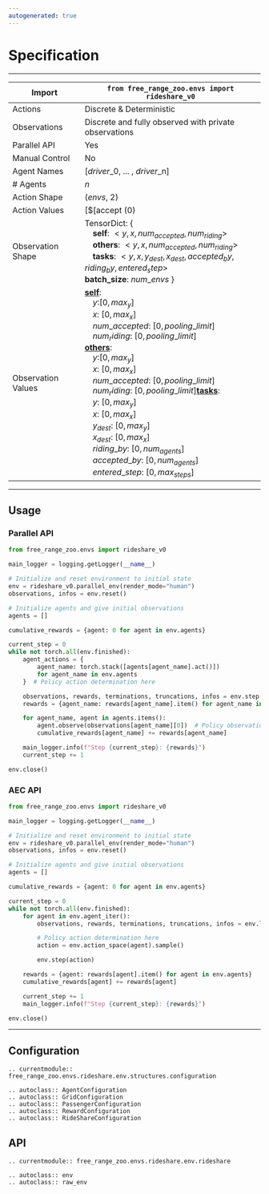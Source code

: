 ```yaml
---
autogenerated: true
---
```


# Specification

---

| Import             | `from free_range_zoo.envs import rideshare_v0`                                                                                                                                                                                                                                                                                                                                                                                                                                                                                                                                                                             |
| ------------------ | -------------------------------------------------------------------------------------------------------------------------------------------------------------------------------------------------------------------------------------------------------------------------------------------------------------------------------------------------------------------------------------------------------------------------------------------------------------------------------------------------------------------------------------------------------------------------------------------------------------------------- |
| Actions            | Discrete & Deterministic                                                                                                                                                                                                                                                                                                                                                                                                                                                                                                                                                                                                   |
| Observations       | Discrete and fully observed with private observations                                                                                                                                                                                                                                                                                                                                                                                                                                                                                                                                                                      |
| Parallel API       | Yes                                                                                                                                                                                                                                                                                                                                                                                                                                                                                                                                                                                                                        |
| Manual Control     | No                                                                                                                                                                                                                                                                                                                                                                                                                                                                                                                                                                                                                         |
| Agent Names        | [$driver$_0, ... , $driver$_n]                                                                                                                                                                                                                                                                                                                                                                                                                                                                                                                                                                                             |
| # Agents           | $n$                                                                                                                                                                                                                                                                                                                                                                                                                                                                                                                                                                                                                        |
| Action Shape       | ($envs$, 2)                                                                                                                                                                                                                                                                                                                                                                                                                                                                                                                                                                                                                |
| Action Values      | [$[accept (0)|pick (1)|drop (2)]_0$, ..., $[accept (0)|pick (1)|drop (2)]_{tasks}$, $noop$ (-1)]                                                                                                                                                                                                                                                                                                                                                                                                                                                                                                                           |
| Observation Shape  | TensorDict: { <br>&emsp;**self**: $<y, x, num_{accepted}, num_{riding}>$<br>&emsp;**others**: $<y, x, num_{accepted}, num_{riding}>$<br>&emsp;**tasks**: $<y, x, y_{dest}, x_{dest}, accepted_by, riding_by, entered_step>$ <br> **batch_size**: $num\_envs$ }                                                                                                                                                                                                                                                                                                                                                             |
| Observation Values | <u>**self**</u>:<br>&emsp;$y$:$[0, max_y]$<br>&emsp;$x$: $[0, max_x]$<br>&emsp;$num\_accepted$: $[0, pooling\_limit]$<br>&emsp;$num_riding$: $[0, pooling\_limit]$<br><u>**others**</u>:<br>&emsp;$y$:$[0, max_y]$<br>&emsp;$x$: $[0, max_x]$<br>&emsp;$num\_accepted$: $[0, pooling\_limit]$<br>&emsp;$num_riding$: $[0, pooling\_limit]$<u>**tasks**</u>:<br>&emsp;$y$: $[0, max_y]$<br>&emsp;$x$: $[0, max_x]$<br>&emsp;$y_{dest}$: $[0, max_y]$<br>&emsp;$x_{dest}$: $[0, max_x]$<br>&emsp;$riding\_by$: $[0, num_{agents}]$<br>&emsp;$accepted\_by$: $[0, num_{agents}]$<br>&emsp;$entered\_step$: $[0, max_{steps}]$ |

---

## Usage

### Parallel API
```python
from free_range_zoo.envs import rideshare_v0

main_logger = logging.getLogger(__name__)

# Initialize and reset environment to initial state
env = rideshare_v0.parallel_env(render_mode="human")
observations, infos = env.reset()

# Initialize agents and give initial observations
agents = []

cumulative_rewards = {agent: 0 for agent in env.agents}

current_step = 0
while not torch.all(env.finished):
    agent_actions = {
        agent_name: torch.stack([agents[agent_name].act()])
        for agent_name in env.agents
    }  # Policy action determination here

    observations, rewards, terminations, truncations, infos = env.step(agent_actions)
    rewards = {agent_name: rewards[agent_name].item() for agent_name in env.agents}

    for agent_name, agent in agents.items():
        agent.observe(observations[agent_name][0])  # Policy observation processing here
        cumulative_rewards[agent_name] += rewards[agent_name]

    main_logger.info(f"Step {current_step}: {rewards}")
    current_step += 1

env.close()
```

### AEC API
```python
from free_range_zoo.envs import rideshare_v0

main_logger = logging.getLogger(__name__)

# Initialize and reset environment to initial state
env = rideshare_v0.parallel_env(render_mode="human")
observations, infos = env.reset()

# Initialize agents and give initial observations
agents = []

cumulative_rewards = {agent: 0 for agent in env.agents}

current_step = 0
while not torch.all(env.finished):
    for agent in env.agent_iter():
        observations, rewards, terminations, truncations, infos = env.last()

        # Policy action determination here
        action = env.action_space(agent).sample()

        env.step(action)

    rewards = {agent: rewards[agent].item() for agent in env.agents}
    cumulative_rewards[agent] += rewards[agent]

    current_step += 1
    main_logger.info(f"Step {current_step}: {rewards}")

env.close()
```

---

## Configuration

```{eval-rst}
.. currentmodule:: free_range_zoo.envs.rideshare.env.structures.configuration

.. autoclass:: AgentConfiguration
.. autoclass:: GridConfiguration
.. autoclass:: PassengerConfiguration
.. autoclass:: RewardConfiguration
.. autoclass:: RideShareConfiguration

```

## API

```{eval-rst}
.. currentmodule:: free_range_zoo.envs.rideshare.env.rideshare

.. autoclass:: env
.. autoclass:: raw_env
```
